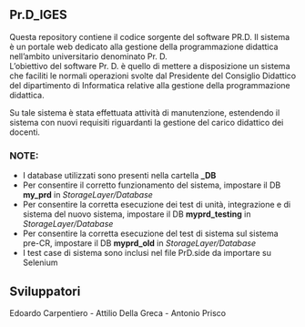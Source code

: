 ## Pr.D_IGES
Questa repository contiene il codice sorgente del software PR.D. Il sistema è un portale web dedicato alla gestione  della programmazione didattica nell’ambito universitario denominato Pr. D.   
L’obiettivo del software Pr. D. è quello di mettere a disposizione un sistema che faciliti le normali operazioni svolte dal Presidente del Consiglio Didattico del dipartimento di Informatica relative alla gestione della programmazione didattica.

Su tale sistema è stata effettuata attività di manutenzione, estendendo il sistema con nuovi requisiti riguardanti la gestione del carico didattico dei docenti.

### NOTE: 
- I database utilizzati sono presenti nella cartella <b>_DB</b><br>
- Per consentire il corretto funzionamento del sistema, impostare il DB <b>my_prd</b> in <i>StorageLayer/Database</i><br>
- Per consentire la corretta esecuzione dei test di unità, integrazione e di sistema del nuovo sistema, impostare il DB <b>myprd_testing</b> in <i>StorageLayer/Database</i><br>
- Per consentire la corretta esecuzione del test di sistema sul sistema pre-CR, impostare il DB <b>myprd_old</b> in <i>StorageLayer/Database</i><br>
- I test case di sistema sono inclusi nel file PrD.side da importare su Selenium<br>


## Sviluppatori
Edoardo Carpentiero - Attilio Della Greca - Antonio Prisco


